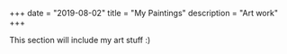 +++
date = "2019-08-02"
title = "My Paintings"
description = "Art work"
+++

This section will include my art stuff :)